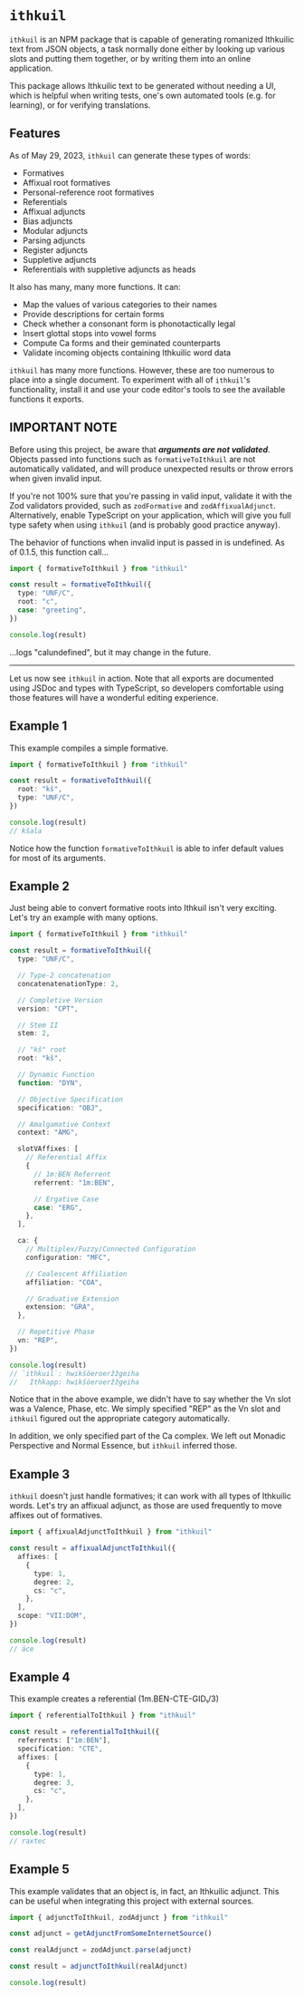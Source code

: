 # `ithkuil`

`ithkuil` is an NPM package that is capable of generating romanized Ithkuilic
text from JSON objects, a task normally done either by looking up various slots
and putting them together, or by writing them into an online application.

This package allows Ithkuilic text to be generated without needing a UI, which
is helpful when writing tests, one's own automated tools (e.g. for learning), or
for verifying translations.

## Features

As of May 29, 2023, `ithkuil` can generate these types of words:

- Formatives
- Affixual root formatives
- Personal-reference root formatives
- Referentials
- Affixual adjuncts
- Bias adjuncts
- Modular adjuncts
- Parsing adjuncts
- Register adjuncts
- Suppletive adjuncts
- Referentials with suppletive adjuncts as heads

It also has many, many more functions. It can:

- Map the values of various categories to their names
- Provide descriptions for certain forms
- Check whether a consonant form is phonotactically legal
- Insert glottal stops into vowel forms
- Compute Ca forms and their geminated counterparts
- Validate incoming objects containing Ithkuilic word data

`ithkuil` has many more functions. However, these are too numerous to place into
a single document. To experiment with all of `ithkuil`'s functionality, install
it and use your code editor's tools to see the available functions it exports.

## IMPORTANT NOTE

Before using this project, be aware that **_arguments are not validated_**.
Objects passed into functions such as `formativeToIthkuil` are not automatically
validated, and will produce unexpected results or throw errors when given
invalid input.

If you're not 100% sure that you're passing in valid input, validate it with the
Zod validators provided, such as `zodFormative` and `zodAffixualAdjunct`.
Alternatively, enable TypeScript on your application, which will give you full
type safety when using `ithkuil` (and is probably good practice anyway).

The behavior of functions when invalid input is passed in is undefined. As of
0.1.5, this function call...

```ts
import { formativeToIthkuil } from "ithkuil"

const result = formativeToIthkuil({
  type: "UNF/C",
  root: "c",
  case: "greeting",
})

console.log(result)
```

...logs "calundefined", but it may change in the future.

---

Let us now see `ithkuil` in action. Note that all exports are documented using
JSDoc and types with TypeScript, so developers comfortable using those features
will have a wonderful editing experience.

## Example 1

This example compiles a simple formative.

```ts
import { formativeToIthkuil } from "ithkuil"

const result = formativeToIthkuil({
  root: "kš",
  type: "UNF/C",
})

console.log(result)
// kšala
```

Notice how the function `formativeToIthkuil` is able to infer default values for
most of its arguments.

## Example 2

Just being able to convert formative roots into Ithkuil isn't very exciting.
Let's try an example with many options.

```ts
import { formativeToIthkuil } from "ithkuil"

const result = formativeToIthkuil({
  type: "UNF/C",

  // Type-2 concatenation
  concatenatenationType: 2,

  // Completive Version
  version: "CPT",

  // Stem II
  stem: 2,

  // "kš" root
  root: "kš",

  // Dynamic Function
  function: "DYN",

  // Objective Specification
  specification: "OBJ",

  // Amalgamative Context
  context: "AMG",

  slotVAffixes: [
    // Referential Affix
    {
      // 1m:BEN Referrent
      referrent: "1m:BEN",

      // Ergative Case
      case: "ERG",
    },
  ],

  ca: {
    // Multiplex/Fuzzy/Connected Configuration
    configuration: "MFC",

    // Coalescent Affiliation
    affiliation: "COA",

    // Graduative Extension
    extension: "GRA",
  },

  // Repetitive Phase
  vn: "REP",
})

console.log(result)
// `ithkuil`: hwikšöeroeržžgeiha
//   Ithkapp: hwikšöeroeržžgeiha
```

Notice that in the above example, we didn't have to say whether the Vn slot was
a Valence, Phase, etc. We simply specified "REP" as the Vn slot and `ithkuil`
figured out the appropriate category automatically.

In addition, we only specified part of the Ca complex. We left out Monadic
Perspective and Normal Essence, but `ithkuil` inferred those.

## Example 3

`ithkuil` doesn't just handle formatives; it can work with all types of
Ithkuilic words. Let's try an affixual adjunct, as those are used frequently to
move affixes out of formatives.

```ts
import { affixualAdjunctToIthkuil } from "ithkuil"

const result = affixualAdjunctToIthkuil({
  affixes: [
    {
      type: 1,
      degree: 2,
      cs: "c",
    },
  ],
  scope: "VII:DOM",
})

console.log(result)
// äce
```

## Example 4

This example creates a referential (1m.BEN-CTE-GID₁/3)

```ts
import { referentialToIthkuil } from "ithkuil"

const result = referentialToIthkuil({
  referrents: ["1m:BEN"],
  specification: "CTE",
  affixes: [
    {
      type: 1,
      degree: 3,
      cs: "c",
    },
  ],
})

console.log(result)
// raxtec
```

## Example 5

This example validates that an object is, in fact, an Ithkuilic adjunct. This
can be useful when integrating this project with external sources.

```ts
import { adjunctToIthkuil, zodAdjunct } from "ithkuil"

const adjunct = getAdjunctFromSomeInternetSource()

const realAdjunct = zodAdjunct.parse(adjunct)

const result = adjunctToIthkuil(realAdjunct)

console.log(result)
```

